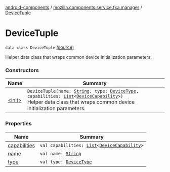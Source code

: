 [android-components](../../index.md) / [mozilla.components.service.fxa.manager](../index.md) / [DeviceTuple](./index.md)

# DeviceTuple

`data class DeviceTuple` [(source)](https://github.com/mozilla-mobile/android-components/blob/master/components/service/firefox-accounts/src/main/java/mozilla/components/service/fxa/manager/FxaAccountManager.kt#L70)

Helper data class that wraps common device initialization parameters.

### Constructors

| Name | Summary |
|---|---|
| [&lt;init&gt;](-init-.md) | `DeviceTuple(name: `[`String`](https://kotlinlang.org/api/latest/jvm/stdlib/kotlin/-string/index.html)`, type: `[`DeviceType`](../../mozilla.components.concept.sync/-device-type/index.md)`, capabilities: `[`List`](https://kotlinlang.org/api/latest/jvm/stdlib/kotlin.collections/-list/index.html)`<`[`DeviceCapability`](../../mozilla.components.concept.sync/-device-capability/index.md)`>)`<br>Helper data class that wraps common device initialization parameters. |

### Properties

| Name | Summary |
|---|---|
| [capabilities](capabilities.md) | `val capabilities: `[`List`](https://kotlinlang.org/api/latest/jvm/stdlib/kotlin.collections/-list/index.html)`<`[`DeviceCapability`](../../mozilla.components.concept.sync/-device-capability/index.md)`>` |
| [name](name.md) | `val name: `[`String`](https://kotlinlang.org/api/latest/jvm/stdlib/kotlin/-string/index.html) |
| [type](type.md) | `val type: `[`DeviceType`](../../mozilla.components.concept.sync/-device-type/index.md) |
